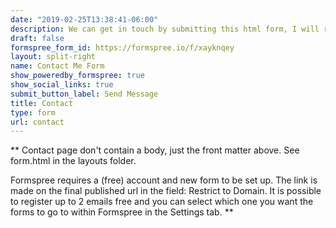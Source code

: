 ```yaml
---
date: "2019-02-25T13:38:41-06:00"
description: We can get in touch by submitting this html form, I will reply you as soon as I can. Or we can get connected by all those social media. 
draft: false
formspree_form_id: https://formspree.io/f/xayknqey
layout: split-right
name: Contact Me Form
show_poweredby_formspree: true
show_social_links: true
submit_button_label: Send Message
title: Contact
type: form
url: contact
---
```


** Contact page don't contain a body, just the front matter above.
See form.html in the layouts folder.

Formspree requires a (free) account and new form to be set up. The link is made on the final published url in the field: Restrict to Domain. It is possible to register up to 2 emails free and you can select which one you want the forms to go to within Formspree in the Settings tab.
**
